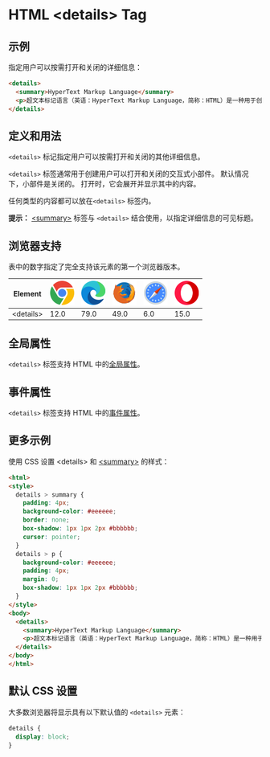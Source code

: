 HTML \<details> Tag
===

## 示例

指定用户可以按需打开和关闭的详细信息：

```html idoc:preview:iframe
<details>
  <summary>HyperText Markup Language</summary>
  <p>超文本标记语言（英语：HyperText Markup Language，简称：HTML）是一种用于创建网页的标准标记语言。</p>
</details>
```

## 定义和用法

`<details>` 标记指定用户可以按需打开和关闭的其他详细信息。

`<details>` 标签通常用于创建用户可以打开和关闭的交互式小部件。 默认情况下，小部件是关闭的。 打开时，它会展开并显示其中的内容。

任何类型的内容都可以放在`<details>` 标签内。

**提示：** [\<summary>](./summary.md) 标签与 `<details>` 结合使用，以指定详细信息的可见标题。

## 浏览器支持

表中的数字指定了完全支持该元素的第一个浏览器版本。

| Element | ![chrome][1] | ![edge][2] | ![firefox][3] | ![safari][4] | ![opera][5] |
| ----- | --- | --- | --- | --- | --- |
| \<details> | 12.0 | 79.0 | 49.0 | 6.0 | 15.0 |

## 全局属性

`<details>` 标签支持 HTML 中的[全局属性](../reference/standardattributes.md)。

## 事件属性

`<details>` 标签支持 HTML 中的[事件属性](../reference/eventattributes.md)。

## 更多示例

使用 CSS 设置 \<details> 和 [\<summary>](./summary.md) 的样式：

```html idoc:preview:iframe
<html>
<style>
  details > summary {
    padding: 4px;
    background-color: #eeeeee;
    border: none;
    box-shadow: 1px 1px 2px #bbbbbb;
    cursor: pointer;
  }
  details > p {
    background-color: #eeeeee;
    padding: 4px;
    margin: 0;
    box-shadow: 1px 1px 2px #bbbbbb;
  }
</style>
<body>
  <details>
    <summary>HyperText Markup Language</summary>
    <p>超文本标记语言（英语：HyperText Markup Language，简称：HTML）是一种用于创建网页的标准标记语言。</p>
  </details>
</body>
</html>
```

## 默认 CSS 设置

大多数浏览器将显示具有以下默认值的 `<details>` 元素：

```css
details {
  display: block;
}
```


[1]: ../assets/chrome.svg
[2]: ../assets/edge.svg
[3]: ../assets/firefox.svg
[4]: ../assets/safari.svg
[5]: ../assets/opera.svg